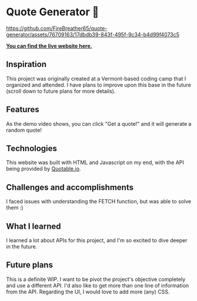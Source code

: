 # Quote Generator 💬

https://github.com/FireBreather65/quote-generator/assets/76709163/17dbdb39-843f-495f-9c34-b4d99f4073c5

**[You can find the live website here.](https://firebreather65.github.io/quote-generator/)**

## Inspiration
This project was originally created at a Vermont-based coding camp that I organized and attended. I have plans to improve upon this base in the future (scroll down to future plans for more details).

## Features
As the demo video shows, you can click "Get a quote!" and it will generate a random quote!

## Technologies
This website was built with HTML and Javascript on my end, with the API being provided by [Quotable.io](https://api.quotable.io/random).

## Challenges and accomplishments
I faced issues with understanding the FETCH function, but was able to solve them :)

## What I learned
I learned a lot about APIs for this project, and I'm so excited to dive deeper in the future.

## Future plans
This is a definite WIP. I want to be pivot the project's objective completely and use a different API. I'd also like to get more than one line of information from the API. Regarding the UI, I would love to add more (any) CSS.
